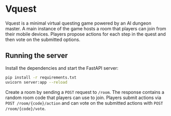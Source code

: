 # Vquest

Vquest is a minimal virtual questing game powered by an AI dungeon master. A main
instance of the game hosts a room that players can join from their mobile
devices. Players propose actions for each step in the quest and then vote on the
submitted options.

## Running the server

Install the dependencies and start the FastAPI server:

```bash
pip install -r requirements.txt
uvicorn server:app --reload
```

Create a room by sending a `POST` request to `/room`. The response contains a
random room code that players can use to join. Players submit actions via
`POST /room/{code}/action` and can vote on the submitted actions with
`POST /room/{code}/vote`.

